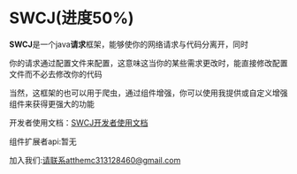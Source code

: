 
# SWCJ(进度50%)

**SWCJ**是一个java**请求**框架，能够使你的网络请求与代码分离开，同时

你的请求通过配置文件来配置，这意味这当你的某些需求更改时，能直接修改配置文件而不必去修改你的代码

当然，这框架的也可以用于爬虫，通过组件增强，你可以使用我提供或自定义增强组件来获得更强大的功能

开发者使用文档：[SWCJ开发者使用文档](https://blog.midreamsheep.live/2022/11/11/SWCJ/)

组件扩展者api:暂无

加入我们:请联系atthemc313128460@gmail.com